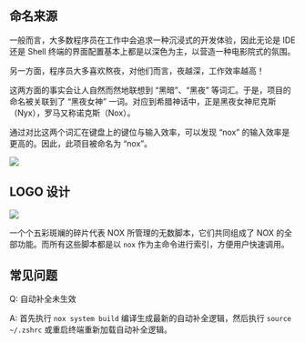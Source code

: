 
## 命名来源

一般而言，大多数程序员在工作中会追求一种沉浸式的开发体验，因此无论是 IDE 还是 Shell 终端的界面配置基本上都是以深色为主，以营造一种电影院式的氛围。

另一方面，程序员大多喜欢熬夜，对他们而言，夜越深，工作效率越高！

这两方面的事实会让人自然而然地联想到 “黑暗”、“黑夜” 等词汇。于是，项目的命名被关联到了 “黑夜女神” 一词。对应到希腊神话中，正是黑夜女神尼克斯（Nyx），罗马又称诺克斯（Nox）。

通过对比这两个词汇在键盘上的键位与输入效率，可以发现 “nox” 的输入效率是更高的。因此，此项目被命名为 “nox”。

![](https://chuquan-public-r-001.oss-cn-shanghai.aliyuncs.com/nox/nox-keyboard-layout.png)

## LOGO 设计

![](https://chuquan-public-r-001.oss-cn-shanghai.aliyuncs.com/nox/nox-logo.png)

一个个五彩斑斓的碎片代表 NOX 所管理的无数脚本，它们共同组成了 NOX 的全部功能。而所有这些脚本都是以 `nox` 作为主命令进行索引，方便用户快速调用。

## 常见问题
Q: 自动补全未生效

A: 首先执行 `nox system build` 编译生成最新的自动补全逻辑，然后执行 `source ~/.zshrc` 或重启终端重新加载自动补全逻辑。
